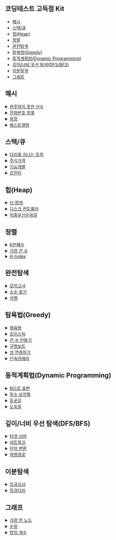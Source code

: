 ## 코딩테스트 고득점 Kit
* [해시](#해시)
* [스택/큐](#스택큐)
* [힙(Heap)](#힙heap)
* [정렬](#정렬)
* [완전탐색](#완전탐색)
* [탐욕법(Greedy)](#탐욕법greedy)
* [동적계획법(Dynamic Programming)](#동적계획법dynamic-programming)
* [깊이/너비 우선 탐색(DFS/BFS)](#깊이너비-우선-탐색dfsbfs)
* [이분탐색](#이분탐색)
* [그래프](#그래프)

## 해시

<details>
    <summary><a href="https://programmers.co.kr/learn/courses/30/lessons/42576">완주하지 못한 선수</a></summary>
        
```javascript
function solution(participant, completion) {
    let obj = {};
    completion.forEach(v => {
        obj[v] = obj[v] ? obj[v] + 1 : 1;
    });
    for (let i = 0, len = participant.length; i < len; i++) {
        if (!obj[participant[i]]) {
            return participant[i]
        }
        obj[participant[i]] = obj[participant[i]] - 1; 
    }
}

// other solution
function solution(participant, completion) {
    /*
    for(let i in participant) {
        if(completion.includes(participant[i]) == false) return participant[i];
        completion.splice(completion.indexOf(participant[i]), 1);
    }
    */

    participant.sort();
    completion.sort();

    for(let i in participant) {
        if(participant[i] !== completion[i]) return participant[i];
    }
}
```
</details>

<details>
    <summary><a href="https://programmers.co.kr/learn/courses/30/lessons/42577">전화번호 목록</a></summary>
        
```javascript
```
</details>

<details>
    <summary><a href="https://programmers.co.kr/learn/courses/30/lessons/42578">위장</a></summary>
        
```javascript
function solution(clothes) {
    const objClothes = {};
    clothes.forEach(cloth => {
        const kind = cloth[1];
        objClothes[kind] = objClothes[kind] ? objClothes[kind] + 1 : 1; 
    });
    
    return Object.values(objClothes).reduce((acc, cur) => acc * (cur + 1), 1) - 1;
}
```
</details>

<details>
    <summary><a href="https://programmers.co.kr/learn/courses/30/lessons/42579">베스트앨범</a></summary>
        
```javascript
function solution(genres, plays) {
    let playlist = {};
    
    genres.forEach((genre, i) => {
        if (playlist[genre]) {
            playlist[genre].count += plays[i];
            playlist[genre].plays.push({i, play: plays[i]});
        } else {
            playlist[genre] = {
                count: plays[i],
                plays: [{
                    i,
                    play: plays[i],
                }],
            };
        }
    });
    
    return Object.values(playlist).sort((a, b) => b.count - a.count).map(v => {
        const temp = v.plays.sort((a, b) => {
            if (a.play === b.play) {
                return a.i - b.i;
            } 
            return b.play - a.play;
        }).map(v => v.i).slice(0, 2);
        return temp;
    }).reduce((acc, cur) => [...acc, ...cur], []);
}
```
</details>


## 스택/큐

<details>
    <summary><a href="https://programmers.co.kr/learn/courses/30/lessons/42583">다리를 지나는 트럭</a></summary>
        
```javascript
function solution(bridge_length, weight, truck_weights) {
    let time = 1;
    let bridge = Array(bridge_length - 1).fill(0);
    let firstTruck = truck_weights.shift();
    let totalWeight = firstTruck;
    bridge.unshift(firstTruck);
    
    while(truck_weights.length) {
        totalWeight -= bridge.pop();
        const newTruck = truck_weights[0];
        if (totalWeight + newTruck <= weight) {
            totalWeight += newTruck;
            bridge.unshift(newTruck);
            truck_weights.shift();
        } else {
            bridge.unshift(0);
        }
        time++;
    }
    
    return time + bridge_length;
}
```
</details>

<details>
    <summary><a href="https://programmers.co.kr/learn/courses/30/lessons/42584">주식가격</a></summary>
        
```javascript
```
</details>

<details>
    <summary><a href="https://programmers.co.kr/learn/courses/30/lessons/42586">기능개발</a></summary>
        
```javascript
function solution(progresses, speeds) {
    let date = 0;
    let count = 0;
    let answer = [];
    let temp = 0;
    
    progresses.forEach((p, i) => {
        temp = p + speeds[i] * date;
        if (temp < 100) {
            if (count) {
                answer.push(count);
                count = 0;
            }
            date += Math.ceil((100 - temp) / speeds[i]);
        }
        count++;
    });
    
    if (count) {
        answer.push(count);
        count = 0;
    }
    
    return answer;
}

// other solution
function solution(progresses, speeds) {
    let answer = [0];
    let days = progresses.map((progress, index) => Math.ceil((100 - progress) / speeds[index]));
    let maxDay = days[0];

    for(let i = 0, j = 0; i< days.length; i++){
        if(days[i] <= maxDay) {
            answer[j] += 1;
        } else {
            maxDay = days[i];
            answer[++j] = 1;
        }
    }

    return answer;
}
```
</details>

<details>
    <summary><a href="https://programmers.co.kr/learn/courses/30/lessons/42587">프린터</a></summary>
        
```javascript
function solution(priorities, location) {
    priorities = priorities.map((priority, i) => ({
        i,
        priority,
    }));
    let max = getMax(priorities);
    let answer = 0;
    
    while(true) {
        if (priorities[0].priority === max) {
            if (priorities[0].i === location) {
                return answer + 1;
            } else {
                answer++;
                priorities.shift();
                max = getMax(priorities);
            }
        } else {
            priorities.push(priorities.shift());
        }   
    }
}

function getMax(priorities) {
    return Math.max(...priorities.map(v => v.priority));
}

// other solution
function solution(priorities, location) {
    var list = priorities.map((t,i)=>({
        my : i === location,
        val : t
    }));
    var count = 0;        
    while(true){
        var cur = list.shift();        
        if(list.some(t=> t.val > cur.val )){
            list.push(cur);                        
        }
        else{            
            count++;
            if(cur.my) return count;
        }
    }
}
```
</details>


## 힙(Heap)

<details>
    <summary><a href="https://programmers.co.kr/learn/courses/30/lessons/42626">더 맵게</a></summary>
        
```javascript
```
</details>

<details>
    <summary><a href="https://programmers.co.kr/learn/courses/30/lessons/42627">디스크 컨트롤러</a></summary>
        
```javascript
function solution(jobs) {
    jobs.sort((a, b) => {
        if (a[0] === b[0]) {
            return a[1] - b[1];
        }
        return a[0] - b[0];
    });
    
    let jobsLen = jobs.length;
    let time = 0;
    let answer = 0;
    
    
    while(jobs.length) {
        let target = jobs[0];
        let index = 0;
        for (let i = 1, len = jobs.length; i < len; i++) {
            if (jobs[i][0] <= time && jobs[i][1] < target[1]) {
                target = jobs[i];
                index = i;
            }
        }
        if (time < target[0]) {
            time = target[0];
        }
        time = time + target[1];
        answer += time - target[0];
        jobs.splice(index, 1);
    }
    
    return answer / jobsLen | 0;
}
```
</details>

<details>
    <summary><a href="https://programmers.co.kr/learn/courses/30/lessons/42628">이중우선순위큐</a></summary>
        
```javascript
function solution(operations) {
    let queue = [];
    for (let i = 0, len = operations.length; i < len; i++) {
        let [operation, n] = operations[i].split(' ');
        if (operation === 'I') {
            queue.push(+n);
            queue.sort((a, b) => a - b);
        } else {
            n == 1 ? queue.pop() : queue.shift();
        }
    }
    return queue.length ? [queue[queue.length - 1], queue[0]] : [0, 0];
}
```
</details>


## 정렬

<details>
    <summary><a href="https://programmers.co.kr/learn/courses/30/lessons/42748">K번째수</a></summary>
        
```javascript
function solution(array, commands) {
    return commands.map(([start, end, k]) => {
        const temp = array.slice(start - 1, end).sort((a, b) => a - b);
        return temp[k - 1];
    });
}
```
</details>

<details>
    <summary><a href="https://programmers.co.kr/learn/courses/30/lessons/42746">가장 큰 수</a></summary>
        
```javascript
function solution(numbers) {
    numbers = numbers.map(v => v + "");
    let answer = numbers.sort((a, b) => (b+a).localeCompare(a+b)).join("");
    return answer == 0 ? "0" : answer;
}

// other solution
function solution(numbers) {
    var answer = numbers.map(v=>v+'')
                        .sort((a,b) => (b+a)*1 - (a+b)*1)
                        .join('');

    return answer[0]==='0'?'0':answer;
}
```
</details>

<details>
    <summary><a href="https://programmers.co.kr/learn/courses/30/lessons/42747">H-Index</a></summary>
        
```javascript
function solution(citations) {
    citations.sort((a, b) => b - a);
    let answer = 0;
    for(let i = 0, len = citations.length; i < len; i++) {
        if (citations[i] >= i + 1) {
            answer = i + 1;
        } else {
            break;
        }
    }
    
    return answer;
}
```
</details>


## 완전탐색

<details>
    <summary><a href="https://programmers.co.kr/learn/courses/30/lessons/42840">모의고사</a></summary>
        
```javascript
function solution(answers) {
    const supo = [
        [1, 2, 3, 4, 5],
        [2, 1, 2, 3, 2, 4, 2, 5],
        [3, 3, 1, 1, 2, 2, 4, 4, 5, 5]
    ];
    let score = [0, 0, 0];
    let max = 0;
    
    answers.forEach((answer, i) => {
        supo.forEach((s, j) => {
            if (answer === s[i % s.length]) {
                score[j]++;
            }
        });
    });
    max = Math.max(...score);
    
    return score.map((v, i) => v === max ? i + 1 : 0).filter(v => v);
}
```
</details>

<details>
    <summary><a href="https://programmers.co.kr/learn/courses/30/lessons/42839">소수 찾기</a></summary>
        
```javascript
function solution(numbers) {
    const max = 10000001;
    const dp = Array(max).fill(true);
    dp[0] = false;
    dp[1] = false;
    for(let i = 2, len = Math.sqrt(max); i <= len; i++) {
        if (dp[i]) {
            for(let j = i + i; j <= max; j += i) {
                dp[j] = false;
            }
        }
    }
    
    return getAllNumbers(numbers).filter(v => dp[v]).length;
}

function getAllNumbers(numbers) {
    let arr = [];
    function makeNumbers(numStr, numArr) {
        let len = numArr.length;
        if (len === 0) {
            return;
        }
        for  (let i = 0; i < len; i++) {
            let target = numArr.shift();
            let newNumStr = numStr + target;
            arr.push(+newNumStr);
            makeNumbers(newNumStr, numArr);
            numArr.push(target);
        }
    }
    makeNumbers('', numbers.split(''));
    return Array.from(new Set(arr));
}
```
</details>

<details>
    <summary><a href="https://programmers.co.kr/learn/courses/30/lessons/42842">카펫</a></summary>
        
```javascript
function solution(brown, yellow) {
    for (let i = 1, iLen = Math.sqrt(yellow);i <= iLen; i++) {
        if (yellow % i === 0) {
            const a = i + 2;
            const b = yellow / i + 2;
            if (a * b === brown + yellow) {
                return a < b ? [b , a] : [a, b];
            }
        }
    }
}
```
</details>


## 탐욕법(Greedy)

<details>
    <summary><a href="https://programmers.co.kr/learn/courses/30/lessons/42862">체육복</a></summary>
        
```javascript
function solution(n, lost, reserve) {
    const lostSet = new Set(lost);
    const reserveSet = new Set(reserve);
    let count = 0;
    
    reserve.forEach(r => {
        if (lostSet.has(r)) {
            reserveSet.delete(r);
            lostSet.delete(r);
        }
    });
    
    lostSet.forEach(lost => {
        if (reserveSet.has(lost - 1)) {
            reserveSet.delete(lost - 1);
            lostSet.delete(lost);
        } else if (reserveSet.has(lost + 1)) {
            reserveSet.delete(lost + 1);
            lostSet.delete(lost);
        }
    });
    
    return n - lostSet.size;
}
```
</details>

<details>
    <summary><a href="https://programmers.co.kr/learn/courses/30/lessons/42860">조이스틱</a></summary>
        
```javascript
function solution(name) {
    let sum = 0;
    for (let i = 0; i < name.length; i++) {
        let diff = name[i].charCodeAt() - 'A'.charCodeAt();
        sum += diff > 13 ? 26 - diff : diff;
    }

    let minMove = name.length - 1;
    for (let i = 1; i < name.length; i++) {
        if (name[i] === 'A') {
            for (var j = i + 1; j < name.length; j++) {
                if (name[j] !== 'A') {
                    break;
                }
            }

            const left = i - 1;
            const right = name.length - j;
            minMove = Math.min(minMove, left > right ? left + right * 2 : left * 2 + right);

            i = j;
        }
    }

    return sum + minMove;
}
```
</details>

<details>
    <summary><a href="https://programmers.co.kr/learn/courses/30/lessons/42883">큰 수 만들기</a></summary>
        
```javascript
function solution(number, k) {
    let answer = [];
    let temp = 0;
    for (let i = 0, len = number.length; i < len; i++) {
        temp = number[i];
        while(k > 0 && answer[answer.length - 1] < temp) {
            answer.pop();
            k--;
        }
        answer.push(temp);
    }
    
    return answer.slice(0, answer.length - k).join('');
}
```
</details>

<details>
    <summary><a href="https://programmers.co.kr/learn/courses/30/lessons/42885">구명보트</a></summary>
        
```javascript
function solution(people, limit) {
    people.sort((a, b) => b - a);
    let answer = 0;
    let l = 0;
    let r = people.length - 1;
    
    while (l < r) {
        let sum = people[l] + people[r];
        if (sum <= limit) {
            l++;
            r--;
        } else {
            l++;
        }
        answer++;
    }
    if (l === r) {
        answer++;
    }
    
    return answer;
}
```
</details>

<details>
    <summary><a href="https://programmers.co.kr/learn/courses/30/lessons/42861">섬 연결하기</a></summary>
        
```javascript
function solution(n, costs) {
    costs.sort((a, b) => a[2] - b[2]);
    var [from, to, answer] = costs.shift();
    var connect = new Set([from, to]);
    var cost = 0;
    
    while(connect.size < n) {
        var i = costs.findIndex(c => {
            [from, to, cost] = c;
            return connect.has(from) && !connect.has(to) ||
            connect.has(to) && !connect.has(from);
        });
        
        costs.splice(i, 1);
        answer += cost;
        connect.add(from).add(to);        
    }
    
    return answer;
}
```
</details>

<details>
    <summary><a href="https://programmers.co.kr/learn/courses/30/lessons/42884">단속카메라</a></summary>
        
```javascript
function solution(routes) {
    routes.sort((a, b) => a[1] - b[1]);
    
    let camera = -30001;
    let answer = 0;
    
    routes.forEach(route => {
        if (route[0] > camera) {
            camera = route[1];
            answer++;
        }
    });
    
    return answer;
}
```
</details>


## 동적계획법(Dynamic Programming)

<details>
    <summary><a href="https://programmers.co.kr/learn/courses/30/lessons/42895">N으로 표현</a></summary>
        
```javascript
function solution(N, number) {
    const max = 8;
    // const set = Array(max).fill(new Set());
    const set = Array(max).fill().map(v => new Set());
    
    for (let i = 0; i < max; i++) {
        set[i].add(+((N + '').repeat(i + 1)));
        
        for (let j = 0; j < i; j++) {
            for (const a of set[j]) {
                for (const b of set[i - j - 1]) {
                    set[i].add(a + b);
                    set[i].add(a - b);
                    set[i].add(a * b);
                    set[i].add(a / b);
                }
            }
        }
        
        if (set[i].has(number)) {
            return i + 1;
        }
    }
    return -1;
}
```
</details>

<details>
    <summary><a href="https://programmers.co.kr/learn/courses/30/lessons/43105">정수 삼각형</a></summary>
        
```javascript
```
</details>

<details>
    <summary><a href="https://programmers.co.kr/learn/courses/30/lessons/42898">등굣길</a></summary>
        
```javascript
```
</details>

<details>
    <summary><a href="https://programmers.co.kr/learn/courses/30/lessons/42897">도둑질</a></summary>
        
```javascript
```
</details>


## 깊이/너비 우선 탐색(DFS/BFS)

<details>
    <summary><a href="https://programmers.co.kr/learn/courses/30/lessons/43165">타겟 넘버</a></summary>
        
```javascript
function solution(numbers, target) {
    return getCases(numbers).filter(v => v === target).length;
}

function getCases(numbers) {
    let resultSet = [];
    
    function dfs(result, i) {
        if (numbers.length === i) {
            resultSet.push(result);
            return;
        }
        
        dfs(result + numbers[i], i + 1);
        dfs(result - numbers[i], i + 1);
    }
    dfs(0, 0);
    
    return resultSet;
}
```
</details>

<details>
    <summary><a href="https://programmers.co.kr/learn/courses/30/lessons/43162">네트워크</a></summary>
        
```javascript
function solution(n, computers) {
    let answer = 0;
    let checked = Array(n).fill(false);
    
    function DFS(index) {
        checked[index] = true;
        for (let i = 0; i < n; i++) {
            if (computers[index][i] === 1 && !checked[i]) {
                DFS(i);
            }
        }
    }
    
    for (let i = 0; i < n; i++) {
        if (!checked[i]) {
            DFS(i);
            answer++;
        }
    }
    
    return answer;
}
```
</details>

<details>
    <summary><a href="https://programmers.co.kr/learn/courses/30/lessons/43163">단어 변환</a></summary>
        
```javascript
function solution(begin, target, words) {
    if (!words.includes(target)) return 0;
    
    let queue = [begin];
    let checked = new Set(queue);
    let level = 0;
    let nextWords = [];
    
    while(queue.length) {
        let word = queue.shift();
        if (word === target) {
            return level;
        }
        checked.add(word);
        for (let i = 0, len = word.length; i < len; i++) {
            const splicedWord = getSplicedWord(word, i);
            const temp = words.filter(v => !checked.has(v) && getSplicedWord(v, i) === splicedWord);
            nextWords.push(...temp);
        }
        if (!queue.length) {
            level++;
            queue.push(...nextWords);
            nextWords = [];
        }
    }
}

function getSplicedWord(word, i) {
    const arrWord = word.split('');
    arrWord.splice(i, 1);
    return arrWord.join('');
}
```
</details>

<details>
    <summary><a href="https://programmers.co.kr/learn/courses/30/lessons/43164">여행경로</a></summary>
        
```javascript
function solution(tickets) {
    let routes = [];
    
    function dfs(remainTickets, airport, route) {
        if (!remainTickets.length) {
            routes.push(route);
        }
        remainTickets.forEach(([from, to], i) => {
            if (from === airport) {
                const temp = [...remainTickets];
                temp.splice(i, 1);
                dfs(temp, to, [...route, to]);
            }
        });
    }
    dfs(tickets, 'ICN', ['ICN']);
    
    return routes.sort()[0];
}
```
</details>


## 이분탐색

<details>
    <summary><a href="https://programmers.co.kr/learn/courses/30/lessons/43238">입국심사</a></summary>
        
```javascript
function solution(n, times) {
    times.sort((a, b) => a - b);
    let min = 1;
    let max = n * times[times.length - 1];
    let answer = max;
    
    while(min <= max) {
        let mid = Math.floor((min + max) / 2);
        let count = 0;
        
        times.forEach(time => {
            count += Math.floor(mid / time);
            if (count >= n) {
                answer = Math.min(answer, mid);
                return;
            }
        });
        
        if (count >= n) {
            max = mid - 1;
        } else if (count < n) {
            min = mid + 1;
        }
    } 
    return answer;
}
```
</details>

<details>
    <summary><a href="https://programmers.co.kr/learn/courses/30/lessons/43236">징검다리</a></summary>
        
```javascript
function solution(distance, rocks, n) {
    rocks.sort((a, b) => a - b);
    let left = 1;
    let right = distance;
    
    let answer=  0;
    
    while (left <= right) {
        const mid = Math.floor((left + right) / 2);
        let prevRock = 0;
        let removeCount = 0;
        
        rocks.forEach(rock => {
            if (rock - prevRock < mid) {
                removeCount++;
            } else {
                prevRock = rock;
            }
        });
        if (distance - prevRock < mid) {
            removeCount++;
        }
        if (removeCount <= n) {
            answer = Math.max(mid, answer);
            left = mid + 1;
        } else {
            right = mid - 1;
        }
    }
    
    return answer;
}
```
</details>


## 그래프

<details>
    <summary><a href="https://programmers.co.kr/learn/courses/30/lessons/49189">가장 먼 노드</a></summary>
        
```javascript
function solution(n, edge) {
    let answer = 0;
    let checked = [1];
    
    while(true) {
        let newChecked = [];
        edge = edge.filter(v => {
            if (checked.includes(v[0]) && checked.includes(v[1])) {
                return false;
            }
            if (checked.includes(v[0])) {
                newChecked.push(v[1]);
                return false;
            }
            if (checked.includes(v[1])) {
                newChecked.push(v[0]);
                return false;
            }
            return true;
        });
        
        if (edge.length === 0 && newChecked.length === 0) {
            answer = checked.length
            break;
        }
        
        checked = [...new Set(newChecked)];
    }
    
    return answer;
}
```
</details>

<details>
    <summary><a href="https://programmers.co.kr/learn/courses/30/lessons/49191">순위</a></summary>
        
```javascript
```
</details>

<details>
    <summary><a href="https://programmers.co.kr/learn/courses/30/lessons/49190">방의 개수</a></summary>
        
```javascript
```
</details>
